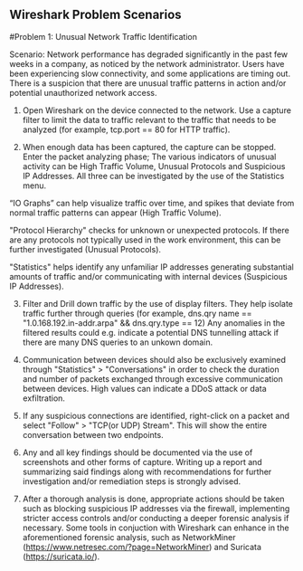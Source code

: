 ## Wireshark Problem Scenarios

#Problem 1: Unusual Network Traffic Identification

Scenario: Network performance has degraded significantly in the past few weeks in a company, as noticed by the network administrator.
Users have been experiencing slow connectivity, and some applications are timing out.
There is a suspicion that there are unusual traffic patterns in action and/or potential unauthorized network access.

1) Open Wireshark on the device connected to the network.
Use a capture filter to limit the data to traffic relevant to the traffic that needs to be analyzed (for example, tcp.port == 80 for HTTP traffic).



2) When enough data has been captured, the capture can be stopped.
Enter the packet analyzing phase; The various indicators of unusual activity can be High Traffic Volume, Unusual Protocols and Suspicious IP Addresses. All three can be investigated by the use of the Statistics menu.



“IO Graphs” can help visualize traffic over time, and spikes that deviate from normal traffic patterns can appear (High Traffic Volume).

"Protocol Hierarchy" checks for unknown or unexpected protocols. If there are any protocols not typically used in the work environment, this can be further investigated (Unusual Protocols).

"Statistics" helps identify any unfamiliar IP addresses generating substantial amounts of traffic and/or communicating with internal devices (Suspicious IP Addresses).



3) Filter and Drill down traffic by the use of display filters. They help isolate traffic further through queries (for example, dns.qry name == "1.0.168.192.in-addr.arpa" && dns.qry.type == 12)
Any anomalies in the filtered results could e.g. indicate a potential DNS tunnelling attack if there are many DNS queries to an unkown domain.



4) Communication between devices should also be exclusively examined through "Statistics" > "Conversations" in order to check the duration and number of packets exchanged through excessive communication between devices. High values can indicate a DDoS attack or data exfiltration.



5) If any suspicious connections are identified, right-click on a packet and select "Follow" > "TCP(or UDP) Stream". This will show the entire conversation between two endpoints.



6) Any and all key findings should be documented via the use of screenshots and other forms of capture. Writing up a report and summarizing said findings along with recommendations for further investigation and/or remediation steps is strongly advised.



7) After a thorough analysis is done, appropriate actions should be taken such as blocking suspicious IP addresses via the firewall, implementing stricter access controls and/or conducting a deeper forensic analysis if necessary.
Some tools in conjuction with Wireshark can enhance in the aforementioned forensic analysis, such as NetworkMiner (https://www.netresec.com/?page=NetworkMiner) and Suricata (https://suricata.io/).
